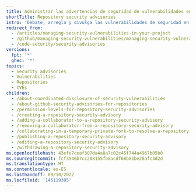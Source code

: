 ```yaml
---
title: Administrar las advertencias de seguridad de vulnerabilidades en tu proyecto
shortTitle: Repository security advisories
intro: 'Debate, arregla y divulga las vulnerabilidades de seguridad en tus repositorios utilizando asesorías de seguridad de repositorios.'
redirect_from:
  - /articles/managing-security-vulnerabilities-in-your-project
  - /github/managing-security-vulnerabilities/managing-security-vulnerabilities-in-your-project
  - /code-security/security-advisories
versions:
  fpt: '*'
  ghec: '*'
topics:
  - Security advisories
  - Vulnerabilities
  - Repositories
  - CVEs
children:
  - /about-coordinated-disclosure-of-security-vulnerabilities
  - /about-github-security-advisories-for-repositories
  - /permission-levels-for-repository-security-advisories
  - /creating-a-repository-security-advisory
  - /adding-a-collaborator-to-a-repository-security-advisory
  - /removing-a-collaborator-from-a-repository-security-advisory
  - /collaborating-in-a-temporary-private-fork-to-resolve-a-repository-security-vulnerability
  - /publishing-a-repository-security-advisory
  - /editing-a-repository-security-advisory
  - /withdrawing-a-repository-security-advisory
ms.openlocfilehash: 43efe7ceaf307da4a8a7c02c45f744a4967b05b0
ms.sourcegitcommit: fcf3546b7cc208155fb8acdf68b81be28afc3d2d
ms.translationtype: HT
ms.contentlocale: es-ES
ms.lasthandoff: 09/10/2022
ms.locfileid: '145119385'
---
```


